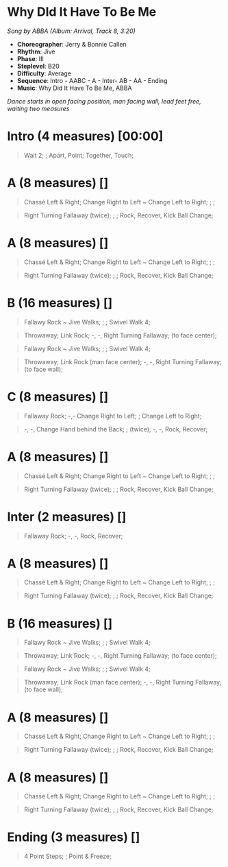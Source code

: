 # Why DId It Have To Be Me
*Song by ABBA (Album: Arrival, Track 8, 3:20)*

* **Choreographer**: Jerry & Bonnie Callen
* **Rhythm**: Jive
* **Phase**: III
* **Steplevel**: B20
* **Difficulty**: Average
* **Sequence**: Intro - AABC - A - Inter- AB - AA - Ending
* **Music**: Why Did It Have To Be Me, ABBA

*Dance starts in open facing position, man facing wall, lead feet free, waiting two measures*

# Intro (4 measures) [00:00]

> Wait 2; ; Apart, Point; Together, Touch;

# A (8 measures) []

> Chassé Left & Right; Change Right to Left ~ Change Left to Right; ; ;

> Right Turning Fallaway (twice); ; ; Rock, Recover, Kick Ball Change;

# A (8 measures) []

> Chassé Left & Right; Change Right to Left ~ Change Left to Right; ; ;

> Right Turning Fallaway (twice); ; ; Rock, Recover, Kick Ball Change;

# B (16 measures) []

> Fallawy Rock ~ Jive Walks; ; ; Swivel Walk 4;

> Throwaway; Link Rock; -, -, Right Turning Fallaway; (to face center);

> Fallawy Rock ~ Jive Walks; ; ; Swivel Walk 4;

> Throwaway; Link Rock (man face center); -, -, Right Turning Fallaway; (to face wall);

# C (8 measures) []

> Fallaway Rock; -,- Change Right to Left; ; Change Left to Right;

> -, -, Change Hand behind the Back; ; (twice); -, -, Rock, Recover;

# A (8 measures) []

> Chassé Left & Right; Change Right to Left ~ Change Left to Right; ; ;

> Right Turning Fallaway (twice); ; ; Rock, Recover, Kick Ball Change;

# Inter (2 measures) []

> Fallaway Rock; -, -, Rock, Recover;

# A (8 measures) []

> Chassé Left & Right; Change Right to Left ~ Change Left to Right; ; ;

> Right Turning Fallaway (twice); ; ; Rock, Recover, Kick Ball Change;

# B (16 measures) []

> Fallawy Rock ~ Jive Walks; ; ; Swivel Walk 4;

> Throwaway; Link Rock; -, -, Right Turning Fallaway; (to face center);

> Fallawy Rock ~ Jive Walks; ; ; Swivel Walk 4;

> Throwaway; Link Rock (man face center); -, -, Right Turning Fallaway; (to face wall);

# A (8 measures) []

> Chassé Left & Right; Change Right to Left ~ Change Left to Right; ; ;

> Right Turning Fallaway (twice); ; ; Rock, Recover, Kick Ball Change;

# A (8 measures) []

> Chassé Left & Right; Change Right to Left ~ Change Left to Right; ; ;

> Right Turning Fallaway (twice); ; ; Rock, Recover, Kick Ball Change;

# Ending (3 measures) []

> 4 Point Steps; ; Point & Freeze;